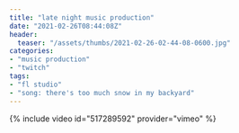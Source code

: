 ```yaml
---
title: "late night music production"
date: "2021-02-26T08:44:08Z"
header:
  teaser: "/assets/thumbs/2021-02-26-02-44-08-0600.jpg"
categories:
- "music production"
- "twitch"
tags:
- "fl studio"
- "song: there's too much snow in my backyard"
---
```

{% include video id="517289592" provider="vimeo" %}
